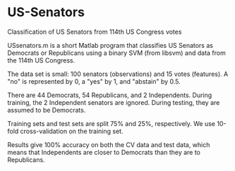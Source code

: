 # US-Senators
Classification of US Senators from 114th US Congress votes

USsenators.m is a short Matlab program that classifies US Senators as Democrats or Republicans 
using a binary SVM (from libsvm) and data from the 114th US Congress.

The data set is small: 100 senators (observations) and 15 votes (features).
A "no" is represented by 0, a "yes" by 1, and "abstain" by 0.5.

There are 44 Democrats, 54 Republicans, and 2 Independents.
During training, the 2 Independent senators are ignored. During testing, they are assumed to be Democrats.

Training sets and test sets are split 75% and 25%, respectively. We use 10-fold cross-validation on the training set.

Results give 100% accuracy on both the CV data and test data, which means that Independents are closer to Democrats
than they are to Republicans.
